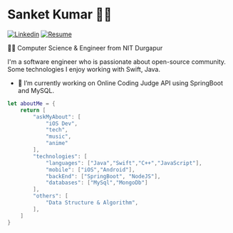 # Sanket Kumar 👨‍💻
[![Linkedin](https://img.shields.io/badge/-LinkedIn-222222?style=flat-square&logo=Linkedin&logoColor=white&link=https://www.linkedin.com/in/sanket-kumar-1923b9107/)](https://www.linkedin.com/in/sanket-kumar-1923b9107/)
[![Resume](https://img.shields.io/badge/-Resume-orange)](https://drive.google.com/file/d/1gRKIe0rMWbMFz7sT6Fi3n2hZLWsOhzh6/view?usp=sharing)

👨‍🎓 Computer Science & Engineer from NIT Durgapur

I'm a software engineer who is passionate about open-source community. Some technologies I enjoy working with Swift, Java.
- 🔭 I’m currently working on Online Coding Judge API using SpringBoot and MySQL.


```Swift 
let aboutMe = {
    return [
        "askMyAbout": [
            "iOS Dev",
            "tech",
            "music",
            "anime"
        ],
        "technologies": [
            "languages": ["Java","Swift","C++","JavaScript"],
            "mobile": ["iOS","Android"],
            "backEnd": ["SpringBoot", "NodeJS"],
            "databases": ["MySql","MongoDb"]
        ],
        "others": [
            "Data Structure & Algorithm",
        ],
    ]
}
```


<!--
**waesabi/waesabi** is a ✨ _special_ ✨ repository because its `README.md` (this file) appears on your GitHub profile.

Here are some ideas to get you started:
- ⚡ Fun fact: I am a Arctic Code Vault Contributor
- 🔭 I’m currently working on ...
- 🌱 I’m currently learning ...
- 👯 I’m looking to collaborate on ...
- 🤔 I’m looking for help with ...
- 💬 Ask me about ...
- 📫 How to reach me: ...
- 😄 Pronouns: ...
- ⚡ Fun fact: ...
- 🔭 I’m currently working on Online Coding Judge API using NodeJs and MongoDB.

-->
